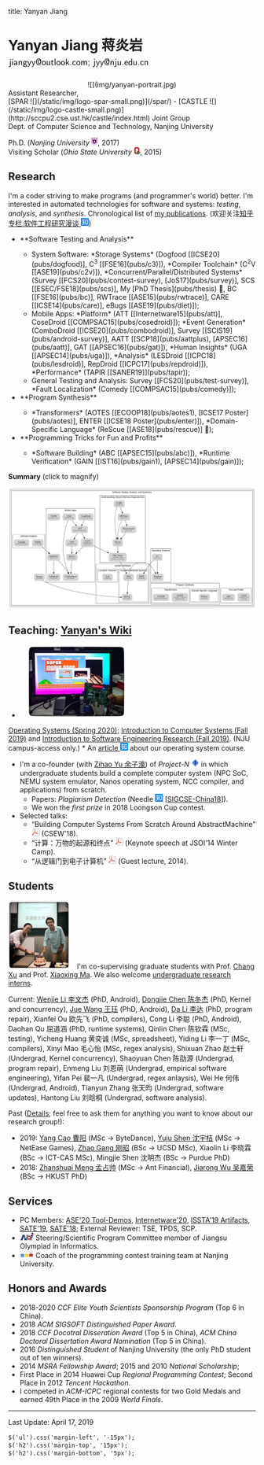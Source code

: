 title: Yanyan Jiang

# Yanyan Jiang 蒋炎岩 ![](img/email.png)

<div class="row gutter" markdown="1">
<div class="col-lg-3 col-md-3 col-sm-4 col-xs-5">
  <center>![](img/yanyan-portrait.jpg)</center>
</div>
Assistant Researcher,<br>[SPAR ![](/static/img/logo-spar-small.png)](/spar/) - [CASTLE ![](/static/img/logo-castle-small.png)](http://sccpu2.cse.ust.hk/castle/index.html) Joint Group<br>Dept. of Computer Science and Technology, Nanjing University

Ph.D. (*Nanjing University* ![](img/nju_logo.png), 2017)<br>Visiting Scholar (*Ohio State University* ![](img/buckeye.png), 2015)

</div>

## Research

I'm a coder striving to make programs (and programmer's world) better. I'm interested in automated technologies for software and systems: *testing*, *analysis*, and *synthesis*. Chronological list of [my publications](pub). (欢迎关注[知乎专栏:软件工程研究漫谈 ![](img/zhihu.png)](https://zhuanlan.zhihu.com/se-research))

<div class="row gutter" markdown="1">
<div class="col-lg-7 col-md-7 col-sm-12">
<ul>
  <li>**Software Testing and Analysis**</li>
  <ul>
    <li>
    System Software:
    *Storage Systems*
      (Dogfood [[ICSE20](pubs/dogfood)],
      C<sup>3</sup> [[FSE16](pubs/c3)]),
    *Compiler Toolchain*
      (C<sup>2</sup>V [[ASE19](pubs/c2v)]),
    *Concurrent/Parallel/Distributed Systems*
      (Survey [[FCS20](pubs/contest-survey), [JoS17](pubs/survey)],
      SCS [[ESEC/FSE18](pubs/scs)],
      My [PhD Thesis](pubs/thesis) 🏅,
      BC [[FSE16](pubs/bc)],
      RWTrace [[ASE15](pubs/rwtrace)],
      CARE [[ICSE14](pubs/care)],
      eBugs [[ASE19](pubs/diet)]);
    </li>
    <li>
    Mobile Apps:
    *Platform* (ATT [[Internetware15](pubs/att)],
      CoseDroid [[COMPSAC15](pubs/cosedroid)]);
    *Event Generation* (ComboDroid [[ICSE20](pubs/combodroid)],
      Survey [[SCIS19](pubs/android-survey)],
      AATT [[SCP18](pubs/aattplus),
      [APSEC16](pubs/aatt)],
      GAT [[APSEC16](pubs/gat)]),
    *Human Insights* (UGA [[APSEC14](pubs/uga)]),
    *Analysis* (LESDroid [[ICPC18](pubs/lesdroid)],
      RepDroid [[ICPC17](pubs/repdroid)]),
    *Performance* (TAPIR [[SANER19]](pubs/tapir));
    </li>
    <li>
    General Testing and Analysis:
    Survey [[FCS20](pubs/test-survey)],
    *Fault Localization* (Comedy [[COMPSAC15](pubs/comedy)]);
    </li>
  </ul>
  <li>**Program Synthesis**</li>
  <ul>
    <li>
    *Transformers* (AOTES [[ECOOP18](pubs/aotes1),
      [ICSE17 Poster](pubs/aotes)],
      ENTER [[ICSE18 Poster](pubs/enter)]),
    *Domain-Specific Language* (ReScue [[ASE18](pubs/rescue)] 🏅);
    </li>
  </ul>
  <li>**Programming Tricks for Fun and Profits**</li>
  <ul>
    <li>
    *Software Building* (ABC [[APSEC15](pubs/abc)]),
    *Runtime Verification* (GAIN [[IST16](pubs/gain1),
      [APSEC14](pubs/gain)]);</li>
  </ul>
</ul>
</div>

<div class="col-lg-5 col-md-5 col-sm-12" style="vertical-align:middle">

<b>Summary</b> (click to magnify)

<a href="summary"><img src="summary.svg"/></a>

</div>
</div>


## Teaching: [Yanyan's Wiki](/~jyywiki)

* <img class="pull-right" style="margin-left:15px" width="200px" src="img/projectn.jpg"/>
[Operating Systems (Spring 2020)](/~jyywiki/wiki/OS2020);
[Introduction to Computer Systems (Fall 2019)](/~jyywiki/wiki/ICS2019) and
[Introduction to Software Engineering Research (Fall 2019)](/~jyywiki/wiki/GSER2019). (NJU campus-access only.)
    * An [article ![](img/zhihu.png)](https://zhuanlan.zhihu.com/p/130318023) about our operating system course.
* I'm a co-founder (with [Zihao Yu 余子濠](https://sashimi-yzh.github.io)) of *Project-N* ![](img/logo-n.png) in which undergraduate students build a complete computer system (NPC SoC, NEMU system emulator, Nanos operating system, NCC compiler, and applications) from scratch. 
    * Papers: *Plagiarism Detection* (Needle [![](img/zhihu.png)](http://zhuanlan.zhihu.com/p/40568346) [[SIGCSE-China18](pubs/needle)]).
    * We won the *first prize* in 2018 Loongson Cup contest.
* Selected talks:
    * “Building Computer Systems From Scratch Around AbstractMachine” [![](/static/img/icon-pdf.png)](teach/am-talk.pdf) (CSEW'18).
    * “计算：万物的起源和终点” [![](/static/img/icon-pdf.png)](teach/20140121.pdf) (Keynote speech at JSOI'14 Winter Camp).
    * “从逻辑门到电子计算机” [![](/static/img/icon-pdf.png)](teach/20141008.pdf) (Guest lecture, 2014).

## Students

<img class="pull-left" width="125px" style="margin-right: 15px" src="img/yuju-cake.jpg"/>I'm co-supervising graduate students with Prof. [Chang Xu](http://cs.nju.edu.cn/changxu) and Prof. [Xiaoxing Ma](/~xxm).
We also welcome [undergraduate research interns](http://ics.nju.edu.cn/~jyywiki/wiki/ICS_NJU).

Current:
[Wenjie Li 李文杰](/people/wenjieli) (PhD, Android),
[Dongjie Chen 陈冬杰](/~dongjie) (PhD, Kernel and concurrency),
[Jue Wang 王珏](/people/juewang) (PhD, Android),
[Da Li 李达](/people/dali) (PhD, program repair),
Xianfei Ou 欧先飞 (PhD, compilers),
Cong Li 李聪 (PhD, Android),
Daohan Qu 屈道涵 (PhD, runtime systems), 
Qinlin Chen 陈钦霖 (MSc, testing), 
Yicheng Huang 黄奕诚 (MSc, spreadsheet),
Yiding Li 李一丁 (MSc, compilers),
Xinyi Mao 毛心怡 (MSc, regex analysis),
Shixuan Zhao 赵士轩 (Undergrad, Kernel concurrency),
Shaoyuan Chen 陈劭源 (Undergrad, program repair),
Enmeng Liu 刘恩萌 (Undergrad, empirical software engineering),
Yifan Pei 裴一凡 (Undergrad, regex anlaysis),
Wei He 何伟 (Undergrad, Android),
Tianyun Zhang 张天昀 (Undergrad, software updates),
Hantong Liu 刘晗桐 (Undergrad, software analysis).

Past ([Details](students); feel free to ask them for anything you want to know about our research group!):

* 2019: [Yang Cao 曹阳](/people/yangcao) (MSc → ByteDance), [Yuju Shen 沈宇桔](/~yuju) (MSc → NetEase Games), [Zhao Gang 刚昭](https://hirico.moe) (BSc → UCSD MSc), Xiaolin Li 李晓霖 (BSc → ICT-CAS MSc), Mingjie Shen 沈明杰 (BSc → Purdue PhD)
* 2018: [Zhanshuai Meng 孟占帅](/people/zhanshuaimeng) (MSc → Ant Financial), [Jiarong Wu 吴嘉荣](http://home.cse.ust.hk/~jwubf/) (BSc → HKUST PhD)

## Services

* PC Members: [ASE'20 Tool-Demos](), [Internetware'20](https://internetware2020.github.io/), [ISSTA'19 Artifacts](https://conf.researchr.org/track/issta-2019/issta-2019-papers), [SATE'19](https://sate2019.github.io), [SATE'18](http://sei.pku.edu.cn/~xiongyf04/confs/sate18/index_en.html); External Reviewer: TSE, TPDS, SCP.
* ![](img/noi.png) Steering/Scientific Program Committee member of Jiangsu Olympiad in Informatics.
* ![](img/acmicpc.png) Coach of the programming contest training team at Nanjing University.

## Honors and Awards
* 2018-2020 *CCF Elite Youth Scientists Sponsorship Program* (Top 6 in China).
* 2018 *ACM SIGSOFT Distinguished Paper Award*.
* 2018 *CCF Docotral Disseration Award* (Top 5 in China), *ACM China Doctoral Dissertation Award Nomination* (Top 5 in China).
* 2016 *Distinguished Student* of Nanjing University (the only PhD student out of ten winners).
* 2014 *MSRA Fellowship Award*; 2015 and 2010 *National Scholarship*;
* First Place in 2014 Huawei Cup *Regional Programming Contest*; Second Place in 2012 *Tencent Hackathon*.
* I competed in *ACM-ICPC* regional contests for two Gold Medals and earned 49th Place in the 2009 *World Finals*.

<hr>

Last Update: April 17, 2019

~~~{.customjs}
$('ul').css('margin-left', '-15px');
$('h2').css('margin-top', '15px');
$('h2').css('margin-bottom', '5px');
~~~
